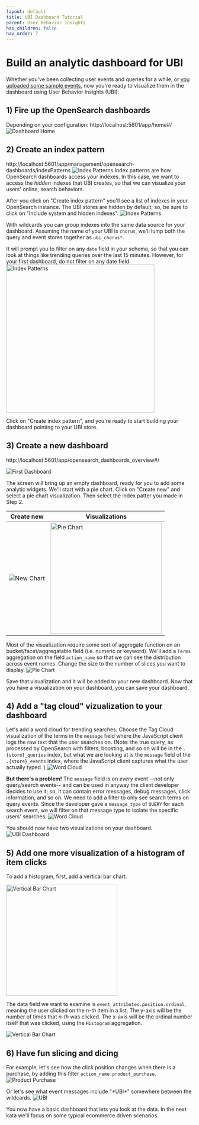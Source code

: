 ```yaml
---
layout: default
title: UBI Dashboard Tutorial
parent: User behavior insights
has_children: false
nav_order: 7
---
```


# Build an analytic dashboard for UBI
Whether you've been collecting user events and queries for a while, or [you uploaded some sample events](https://github.com/o19s/chorus-opensearch-edition/blob/main/katas/003_import_preexisting_event_data.md), now you're ready to visualize them in the dashboard using User Behavior Insights (UBI).


## 1) Fire up the OpenSearch dashboards
Depending on your configuration: http://localhost:5601/app/home#/
![Dashboard Home]({{site.url}}{{site.baseurl}}/images/ubi/home.png "Dashboards")

## 2) Create an index pattern
http://localhost:5601/app/management/opensearch-dashboards/indexPatterns
![Index Patterns]({{site.url}}{{site.baseurl}}/images/ubi/index_pattern1.png "Index Patterns")
Index patterns are how OpenSearch dashboards access your indexes. In this case, we want to access the *hidden* indexes that UBI creates, so that we can visualize your users' online, search behaviors.

After you click on "Create index pattern" you'll see a list of indexes in your OpenSearch instance. The UBI stores are hidden by default; so, be sure to click on "Include system and hidden indexes". 
![Index Patterns]({{site.url}}{{site.baseurl}}/images/ubi/index_pattern2.png "Index Patterns")

With wildcards you can group indexes into the same data source for your dashboard. Assuming the name of your UBI is `chorus`, we'll lump both the query and event stores together as `ubi_chorus*`.

It will prompt you to filter on any `date` field in your schema, so that you can look at things like trending queries over the last 15 minutes. However, for your first dashboard, do not filter on any date field. 
<img src="{{site.url}}{{site.baseurl}}/images/ubi/index_pattern3.png" alt="Index Patterns" width="400"/>


 Click on "Create index pattern", and you're ready to start building your dashboard pointing to your UBI store.

## 3) Create a new dashboard
http://localhost:5601/app/opensearch_dashboards_overview#/

![First Dashboard]({{site.url}}{{site.baseurl}}/images/ubi/first_dashboard.png "First Dashboard")

The screen will bring up an empty dashboard, ready for you to add some analytic widgets. We'll start with a pie chart. Click on "Create new" and select a pie chart visualization. Then select the index patter you made in Step 2.

|Create new|Visualizations|
|---|---|
|![New Chart]({{site.url}}{{site.baseurl}}/images/ubi/new_widget.png "New Chart")|<img src="{{site.url}}{{site.baseurl}}/images/ubi/visualizations.png" alt="Pie Chart" width="300"/>|

Most of the visualization require some sort of aggregate function on an bucket/facet/aggregatable field (i.e. numeric or keyword). We'll add a `Terms` aggregation on the field `action_name` so that we can see the distribution across event names. Change the size to the number of slices you want to display.
![Pie Chart]({{site.url}}{{site.baseurl}}/images/ubi/pie.png "Pie Chart")

Save that visualization and it will be added to your new dashboard. Now that you have a visualization on your dashboard, you can save your dashboard.

## 4) Add a "tag cloud" vizualization to your dashboard
Let's add a word cloud for trending searches. Choose the Tag Cloud visualization of the terms in the `message` field where the JavaScript client logs the raw text that the user searches on. (Note: the true query, as processed by OpenSearch with filters, boosting, and so on will be in the `.{store}_queries` index, but what we are looking at is the `message` field of the `.{store}_events` index, where the JavaScript client captures what the user actually typed. )
![Word Cloud]({{site.url}}{{site.baseurl}}/images/ubi/tag_cloud1.png "Word Cloud")

**But there's a problem!** The `message` field is on *every* event --not only query/search events-- and can be used in anyway the client developer decides to use it; so, it can contain error messages, debug messages, click information, and so on.
We need to add a filter to only see search terms on query events. Since the developer gave a `message_type` of `QUERY` for each search event, we will filter on that message type to isolate the specific users' searches. 
![Word Cloud]({{site.url}}{{site.baseurl}}/images/ubi/tag_cloud2.png "Word Cloud")

You should now have two visualizations on your dashboard.
![UBI Dashboard]({{site.url}}{{site.baseurl}}/images/ubi/dashboard2.png "UBI Dashboard")

## 5) Add one more visualization of a histogram of item clicks
To add a histogram, first, add a vertical bar chart.

<img src="{{site.url}}{{site.baseurl}}/images/ubi/visualizations2.png" alt="Vertical Bar Chart" width="300"/>

The data field we want to examine is `event_attributes.position.ordinal`, meaning the user clicked on the *n-th* item in a list. The y-axis will be the number of times that *n-th* was clicked. The x-axis will be the ordinal number itself that was clicked, using the `Histogram` aggregation.

![Vertical Bar Chart]({{site.url}}{{site.baseurl}}/images/ubi/histogram.png "Vertical Bar Chart")

## 6) Have fun slicing and dicing
For example, let's see how the click position changes when there is a purchase, by adding this filter `action_name:product_purchase`.
![Product Purchase]({{site.url}}{{site.baseurl}}/images/ubi/product_purchase.png "Product Purchase")

Or let's see what event messages include "\*UBI\*" somewhere between the wildcards.
![UBI]({{site.url}}{{site.baseurl}}/images/ubi/ubi.png "UBI")

You now have a basic dashboard that lets you look at the data. In the next kata we'll focus on some typical ecommerce driven scenarios.
